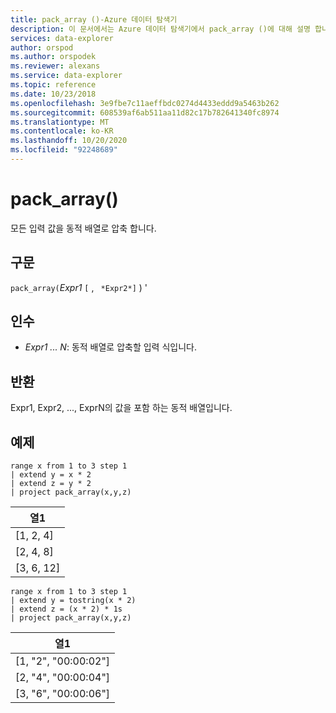 ```yaml
---
title: pack_array ()-Azure 데이터 탐색기
description: 이 문서에서는 Azure 데이터 탐색기에서 pack_array ()에 대해 설명 합니다.
services: data-explorer
author: orspod
ms.author: orspodek
ms.reviewer: alexans
ms.service: data-explorer
ms.topic: reference
ms.date: 10/23/2018
ms.openlocfilehash: 3e9fbe7c11aeffbdc0274d4433eddd9a5463b262
ms.sourcegitcommit: 608539af6ab511aa11d82c17b782641340fc8974
ms.translationtype: MT
ms.contentlocale: ko-KR
ms.lasthandoff: 10/20/2020
ms.locfileid: "92248689"
---
```

# <a name="pack_array"></a>pack_array()

모든 입력 값을 동적 배열로 압축 합니다.

## <a name="syntax"></a>구문

`pack_array(`*Expr1* `[` , ` *Expr2*]` ) '

## <a name="arguments"></a>인수

* *Expr1 ... N*: 동적 배열로 압축할 입력 식입니다.

## <a name="returns"></a>반환

Expr1, Expr2, ..., ExprN의 값을 포함 하는 동적 배열입니다.

## <a name="example"></a>예제

<!-- csl: https://help.kusto.windows.net:443/Samples -->
```kusto
range x from 1 to 3 step 1
| extend y = x * 2
| extend z = y * 2
| project pack_array(x,y,z)
```

|열1|
|---|
|[1, 2, 4]|
|[2, 4, 8]|
|[3, 6, 12]|

<!-- csl: https://help.kusto.windows.net:443/Samples -->
```kusto
range x from 1 to 3 step 1
| extend y = tostring(x * 2)
| extend z = (x * 2) * 1s
| project pack_array(x,y,z)
```

|열1|
|---|
|[1, "2", "00:00:02"]|
|[2, "4", "00:00:04"]|
|[3, "6", "00:00:06"]|
